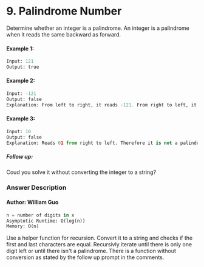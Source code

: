 # 9. Palindrome Number

Determine whether an integer is a palindrome. An integer is a palindrome when it reads the same backward as forward.

#### Example 1:
```python
Input: 121
Output: true
```

#### Example 2:
```python
Input: -121
Output: false
Explanation: From left to right, it reads -121. From right to left, it becomes 121-. Therefore it is not a palindrome.
```

#### Example 3:
```python
Input: 10
Output: false
Explanation: Reads 01 from right to left. Therefore it is not a palindrome.
```

##### Follow up:
Coud you solve it without converting the integer to a string?



### Answer Description
#### Author: William Guo
```python
n = number of digits in x
Asymptotic Runtime: O(log(n))
Memory: O(n)
```

Use a helper function for recursion. Convert it to a string and checks if the first and last characters are equal. Recursivly iterate until there is only one digit left or until there isn't a palindrome. There is a function without conversion as stated by the follow up prompt in the comments.
